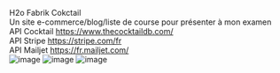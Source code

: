 H2o Fabrik Cokctail </br>
Un site e-commerce/blog/liste de course pour présenter à mon examen </br>
API Cocktail https://www.thecocktaildb.com/ </br>
API Stripe https://stripe.com/fr </br>
API Mailjet https://fr.mailjet.com/ </br>
![image](https://user-images.githubusercontent.com/73278758/141469041-a1873485-c434-46de-a68b-137e76ad1326.png)
![image](https://user-images.githubusercontent.com/73278758/141469383-53bcce99-988e-4ffc-927f-0e1445bb5ff4.png)
![image](https://user-images.githubusercontent.com/73278758/141469313-75590ab0-b109-419f-a9f1-2d6a5ebf9cce.png)


